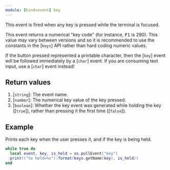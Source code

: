 ```yaml
---
module: [kind=event] key
---
```


<!--
SPDX-FileCopyrightText: 2021 The CC: Tweaked Developers

SPDX-License-Identifier: MPL-2.0
-->

This event is fired when any key is pressed while the terminal is focused.

This event returns a numerical "key code" (for instance, <kbd>F1</kbd> is 290). This value may vary between versions and
so it is recommended to use the constants in the [`keys`] API rather than hard coding numeric values.

If the button pressed represented a printable character, then the [`key`] event will be followed immediately by a [`char`]
event. If you are consuming text input, use a [`char`] event instead!

## Return values
1. [`string`]: The event name.
2. [`number`]: The numerical key value of the key pressed.
3. [`boolean`]: Whether the key event was generated while holding the key ([`true`]), rather than pressing it the first time ([`false`]).

## Example
Prints each key when the user presses it, and if the key is being held.

```lua
while true do
  local event, key, is_held = os.pullEvent("key")
  print(("%s held=%s"):format(keys.getName(key), is_held))
end
```
